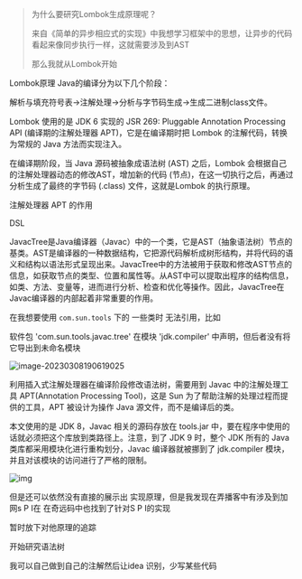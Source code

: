 > 为什么要研究Lombok生成原理呢？
>
> 来自《简单的异步相应式的实现》中我想学习框架中的思想，让异步的代码看起来像同步执行一样，这就需要涉及到AST
>
> 那么我就从Lombok开始

Lombok原理
Java的编译分为以下⼏个阶段：

解析与填充符号表->注解处理->分析与字节码⽣成->⽣成⼆进制class⽂件。

Lombok 使⽤的是 JDK 6 实现的 JSR 269: Pluggable Annotation Processing API (编译期的注解处理器 APT)，它是在编译期时把 Lombok 的注解代码，转换为常规的 Java ⽅法⽽实现注⼊。

在编译期阶段，当 Java 源码被抽象成语法树 (AST) 之后，Lombok 会根据⾃⼰的注解处理器动态的修改AST，增加新的代码 (节点)，在这⼀切执⾏之后，再通过分析⽣成了最终的字节码 (.class) ⽂件，这就是Lombok 的执⾏原理。


注解处理器 APT 的作用



DSL 



JavacTree是Java编译器（Javac）中的一个类，它是AST（抽象语法树）节点的基类。AST是编译器的一种数据结构，它把源代码解析成树形结构，并将代码的语义和结构以语法形式呈现出来。JavacTree中的方法被用于获取和修改AST节点的信息，如获取节点的类型、位置和属性等。从AST中可以提取出程序的结构信息，如类、方法、变量等，进而进行分析、检查和优化等操作。因此，JavacTree在Javac编译器的内部起着非常重要的作用。



在我想要使用 `com.sun.tools` 下的 一些类时 无法引用，比如



软件包 'com.sun.tools.javac.tree' 在模块 'jdk.compiler' 中声明，但后者没有将它导出到未命名模块



![image-20230308190619025](https://tutu-learn.oss-cn-hangzhou.aliyuncs.com/image-20230308190619025.png)





利用插入式注解处理器在编译阶段修改语法树，需要用到 Javac 中的注解处理工具 APT(Annotation Processing Tool)，这是 Sun 为了帮助注解的处理过程而提供的工具，APT 被设计为操作 Java 源文件，而不是编译后的类。

本文使用的是 JDK 8，Javac 相关的源码存放在 tools.jar 中，要在程序中使用的话就必须把这个库放到类路径上。注意，到了 JDK 9 时，整个 JDK 所有的 Java 类库都采用模块化进行重构划分，Javac 编译器就被挪到了 jdk.compiler 模块，并且对该模块的访问进行了严格的限制。




![img](https://img-blog.csdnimg.cn/ec515b677a3e4305be6c658b3869db17.png)

但是还可以依然没有直接的展示出 实现原理，但是我发现在弄播客中有涉及到加网s P I在 在奇远码中也找到了针对S P I的实现





暂时放下对他原理的追踪

开始研究语法树



我可以自己做到自己的注解然后让idea 识别，少写某些代码